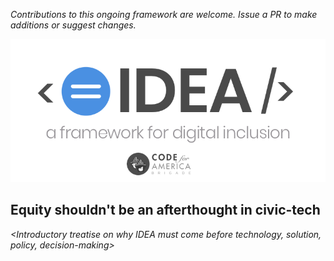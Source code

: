 *Contributions to this ongoing framework are welcome. Issue a PR to make additions or suggest changes.*

![The IDEA guide is a project of a Brigade Action Team of the Code for America Brigade Network.](.gitbook/assets/idea-framework%20%281%29.png)



## Equity shouldn't be an afterthought in civic-tech

_&lt;Introductory treatise on why IDEA must come before technology, solution, policy, decision-making&gt;_

